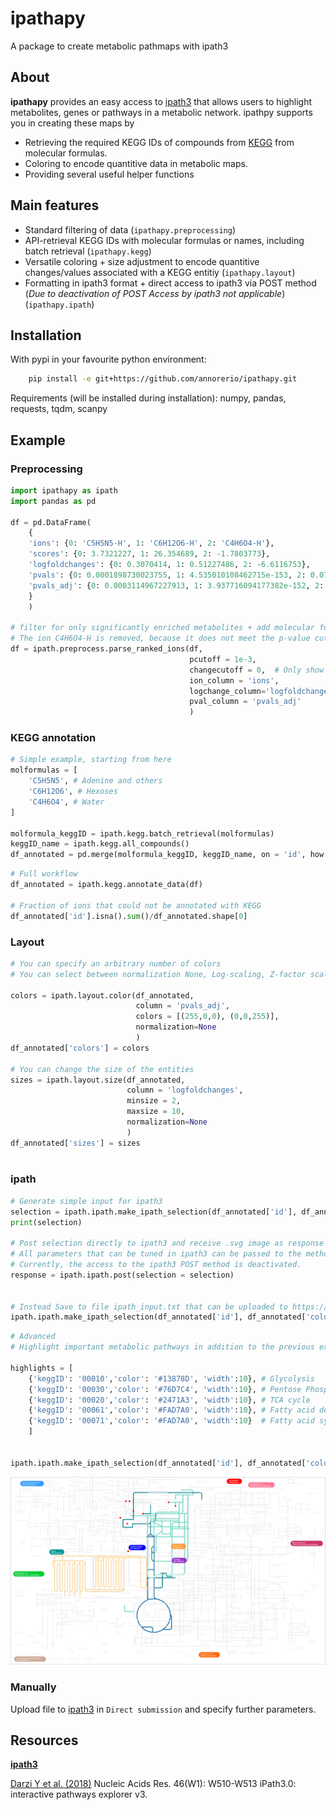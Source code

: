 # ipathapy
A package to create metabolic pathmaps with ipath3

## About

**ipathapy** provides an easy access to [ipath3](https://pathways.embl.de/) that allows users to highlight metabolites, genes or pathways in a metabolic network. 
ipathpy supports you in creating these maps by 

- Retrieving the required KEGG IDs of compounds from [KEGG](https://www.kegg.jp/) from molecular formulas. 
- Coloring to encode quantitive data in metabolic maps.  
- Providing several useful helper functions



## Main features 

- Standard filtering of data (`ipathapy.preprocessing`)
- API-retrieval KEGG IDs with molecular formulas or names, including batch retrieval (`ipathapy.kegg`)
- Versatile coloring + size adjustment to encode quantitive changes/values associated with a KEGG entitiy (`ipathapy.layout`)
- Formatting in ipath3 format + direct access to ipath3 via POST method (*Due to deactivation of POST Access by ipath3 not applicable*) (`ipathapy.ipath`)

## Installation 

With pypi in your favourite python environment: 

```bash 
    pip install -e git+https://github.com/annorerio/ipathapy.git
```

Requirements (will be installed during installation): numpy, pandas, requests, tqdm, scanpy

## Example 

### Preprocessing 
```python
import ipathapy as ipath
import pandas as pd 

df = pd.DataFrame(
    {
    'ions': {0: 'C5H5N5-H', 1: 'C6H12O6-H', 2: 'C4H6O4-H'},
    'scores': {0: 3.7321227, 1: 26.354689, 2: -1.7803773},
    'logfoldchanges': {0: 0.3070414, 1: 0.51227486, 2: -6.6116753},
    'pvals': {0: 0.0001898730023755, 1: 4.535010108462715e-153, 2: 0.075014248841717},
    'pvals_adj': {0: 0.0003114967227913, 1: 3.937716094177382e-152, 2: 0.1019277579681346}
    }
    )

# filter for only significantly enriched metabolites + add molecular formula
# The ion C4H6O4-H is removed, because it does not meet the p-value cutoff criteria 
df = ipath.preprocess.parse_ranked_ions(df, 
                                        pcutoff = 1e-3,
                                        changecutoff = 0,  # Only show enriched metabolites 
                                        ion_column = 'ions',
                                        logchange_column='logfoldchanges', 
                                        pval_column = 'pvals_adj'
                                        )

```
 
### KEGG annotation 

```python
# Simple example, starting from here
molformulas = [
    'C5H5N5', # Adenine and others 
    'C6H12O6', # Hexoses
    'C4H6O4', # Water 
]

molformula_keggID = ipath.kegg.batch_retrieval(molformulas)
keggID_name = ipath.kegg.all_compounds()
df_annotated = pd.merge(molformula_keggID, keggID_name, on = 'id', how = 'left')
```

```python
# Full workflow
df_annotated = ipath.kegg.annotate_data(df)

# Fraction of ions that could not be annotated with KEGG 
df_annotated['id'].isna().sum()/df_annotated.shape[0]
```

### Layout 
```python
# You can specify an arbitrary number of colors 
# You can select between normalization None, Log-scaling, Z-factor scaling and Rank scaling

colors = ipath.layout.color(df_annotated, 
                            column = 'pvals_adj', 
                            colors = [(255,0,0), (0,0,255)], 
                            normalization=None
                            )
df_annotated['colors'] = colors 

# You can change the size of the entities
sizes = ipath.layout.size(df_annotated, 
                          column = 'logfoldchanges',
                          minsize = 2, 
                          maxsize = 10, 
                          normalization=None
                          )
df_annotated['sizes'] = sizes
 
```

### ipath

```python 
# Generate simple input for ipath3
selection = ipath.ipath.make_ipath_selection(df_annotated['id'], df_annotated['colors'])
print(selection)

# Post selection directly to ipath3 and receive .svg image as response 
# All parameters that can be tuned in ipath3 can be passed to the method 
# Currently, the access to the ipath3 POST method is deactivated. 
response = ipath.ipath.post(selection = selection)


# Instead Save to file ipath_input.txt that can be uploaded to https://pathways.embl.de/tools.cgi
ipath.ipath.make_ipath_selection(df_annotated['id'], df_annotated['colors'], save = 'ipath_input.txt')

```

```python 
# Advanced
# Highlight important metabolic pathways in addition to the previous example and color them individually 

highlights = [
    {'keggID': '00010','color': '#13878D', 'width':10}, # Glycolysis
    {'keggID': '00030','color': '#76D7C4', 'width':10}, # Pentose Phosphate Pathway
    {'keggID': '00020','color': '#2471A3', 'width':10}, # TCA cycle 
    {'keggID': '00061','color': '#FAD7A0', 'width':10}, # Fatty acid degradation
    {'keggID': '00071','color': '#FAD7A0', 'width':10}  # Fatty acid synthesis
    ]


ipath.ipath.make_ipath_selection(df_annotated['id'], df_annotated['colors'], save = 'ipath_input.txt', highlight = highlights)


```
![Image](example-map.png) 



### Manually 

Upload file to [ipath3](https://pathways.embl.de/tools.cgi) in `Direct submission` and specify further parameters. 

## Resources 

**[ipath3](https://pathways.embl.de/)**

[Darzi Y et al. (2018)](https://doi.org/10.1093/nar/gky299) Nucleic Acids Res. 46(W1): W510-W513 iPath3.0: interactive pathways explorer v3. 



